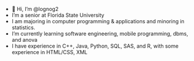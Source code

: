 - 👋 Hi, I’m @lognog2
- I’m a senior at Florida State University
- I am majoring in computer programming & applications and minoring in statistics.
- I’m currently learning software engineering, mobile programming, dbms, and anova
- I have experience in C++, Java, Python, SQL, SAS, and R, with some experience in HTML/CSS, XML

<!---
lognog2/lognog2 is a ✨ special ✨ repository because its `README.md` (this file) appears on your GitHub profile.
You can click the Preview link to take a look at your changes.
--->
